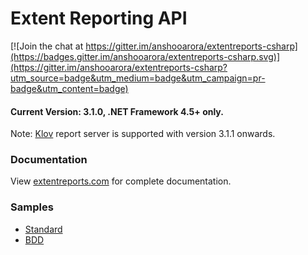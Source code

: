 # Extent Reporting API

[![Join the chat at https://gitter.im/anshooarora/extentreports-csharp](https://badges.gitter.im/anshooarora/extentreports-csharp.svg)](https://gitter.im/anshooarora/extentreports-csharp?utm_source=badge&utm_medium=badge&utm_campaign=pr-badge&utm_content=badge)

#### Current Version: 3.1.0, .NET Framework 4.5+ only.

Note: [Klov](https://github.com/anshooarora/klovv) report server is supported with version 3.1.1 onwards.

### Documentation

View [extentreports.com](http://extentreports.com/docs/versions/3/net/) for complete documentation.

### Samples

 * <a href='http://extentreports.com/os/3/extent.html'>Standard</a>
 * <a href='http://extentreports.com/os/3/bdd.html'>BDD</a>
 
